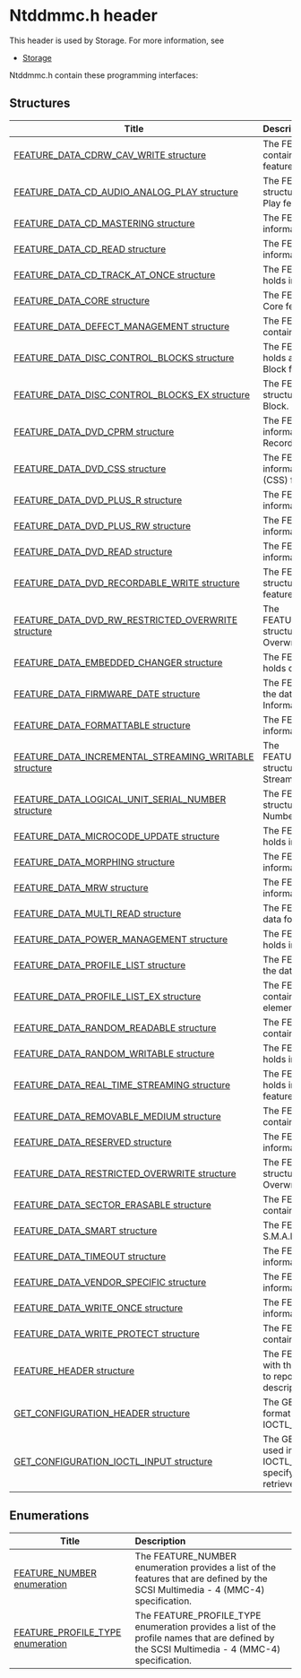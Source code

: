 # Ntddmmc.h header


This header is used by Storage. For more information, see
- [Storage](../_storage/index.md)

Ntddmmc.h contain these programming interfaces:


## Structures

| Title   | Description   |
| ---- |:---- |
| [FEATURE_DATA_CDRW_CAV_WRITE structure](ns-ntddmmc--feature-data-cdrw-cav-write.md) | The FEATURE_DATA_CDRW_CAV_WRITE structure contains information about the CD-RW CAV Write feature. |
| [FEATURE_DATA_CD_AUDIO_ANALOG_PLAY structure](ns-ntddmmc--feature-data-cd-audio-analog-play.md) | The FEATURE_DATA_CD_AUDIO_ANALOG_PLAY structure holds information about the CD Audio External Play feature. |
| [FEATURE_DATA_CD_MASTERING structure](ns-ntddmmc--feature-data-cd-mastering.md) | The FEATURE_DATA_CD_MASTERING structure holds information for the CD Mastering feature. |
| [FEATURE_DATA_CD_READ structure](ns-ntddmmc--feature-data-cd-read.md) | The FEATURE_DATA_CD_READ structure contains information about the CD Read feature. |
| [FEATURE_DATA_CD_TRACK_AT_ONCE structure](ns-ntddmmc--feature-data-cd-track-at-once.md) | The FEATURE_DATA_CD_TRACK_AT_ONCE structure holds information about the CD Track at Once feature. |
| [FEATURE_DATA_CORE structure](ns-ntddmmc--feature-data-core.md) | The FEATURE_DATA_CORE structure holds data for the Core feature descriptor. |
| [FEATURE_DATA_DEFECT_MANAGEMENT structure](ns-ntddmmc--feature-data-defect-management.md) | The FEATURE_DATA_DEFECT_MANAGEMENT structure contains information for the Defect Management feature. |
| [FEATURE_DATA_DISC_CONTROL_BLOCKS structure](ns-ntddmmc--feature-data-disc-control-blocks.md) | The FEATURE_DATA_DISC_CONTROL_BLOCKS structure holds an array of the data reported for the Disc Control Block feature. |
| [FEATURE_DATA_DISC_CONTROL_BLOCKS_EX structure](ns-ntddmmc--feature-data-disc-control-blocks-ex.md) | The FEATURE_DATA_DISC_CONTROL_BLOCKS_EX structure holds the data reported for a Disc Control Block. |
| [FEATURE_DATA_DVD_CPRM structure](ns-ntddmmc--feature-data-dvd-cprm.md) | The FEATURE_DATA_DVD_CPRM structure holds information about the DVD Content Protection for Recorded Media (CPRM) feature. |
| [FEATURE_DATA_DVD_CSS structure](ns-ntddmmc--feature-data-dvd-css.md) | The FEATURE_DATA_DVD_CSS structure holds information about the DVD Content Scrambling System (CSS) feature. |
| [FEATURE_DATA_DVD_PLUS_R structure](ns-ntddmmc--feature-data-dvd-plus-r.md) | The FEATURE_DATA_DVD_PLUS_R structure contains information about the DVD+R feature. |
| [FEATURE_DATA_DVD_PLUS_RW structure](ns-ntddmmc--feature-data-dvd-plus-rw.md) | The FEATURE_DATA_DVD_PLUS_RW structure contains information about the DVD+RW feature. |
| [FEATURE_DATA_DVD_READ structure](ns-ntddmmc--feature-data-dvd-read.md) | The FEATURE_DATA_DVD_READ structure contains information about the DVD Read feature. |
| [FEATURE_DATA_DVD_RECORDABLE_WRITE structure](ns-ntddmmc--feature-data-dvd-recordable-write.md) | The FEATURE_DATA_DVD_RECORDABLE_WRITE structure holds information for the DVD-R/RW Write feature. |
| [FEATURE_DATA_DVD_RW_RESTRICTED_OVERWRITE structure](ns-ntddmmc--feature-data-dvd-rw-restricted-overwrite.md) | The FEATURE_DATA_DVD_RW_RESTRICTED_OVERWRITE structure contains information for the Restricted Overwrite feature. |
| [FEATURE_DATA_EMBEDDED_CHANGER structure](ns-ntddmmc--feature-data-embedded-changer.md) | The FEATURE_DATA_EMBEDDED_CHANGER structure holds data for the Embedded Changer feature. |
| [FEATURE_DATA_FIRMWARE_DATE structure](ns-ntddmmc--feature-data-firmware-date.md) | The FEATURE_DATA_FIRMWARE_DATE structure holds the date information associated with the Firmware Information feature. |
| [FEATURE_DATA_FORMATTABLE structure](ns-ntddmmc--feature-data-formattable.md) | The FEATURE_DATA_FORMATTABLE structure contains information for the Formattable feature. |
| [FEATURE_DATA_INCREMENTAL_STREAMING_WRITABLE structure](ns-ntddmmc--feature-data-incremental-streaming-writable.md) | The FEATURE_DATA_INCREMENTAL_STREAMING_WRITABLE structure contains information about the Incremental Streaming Writable feature. |
| [FEATURE_DATA_LOGICAL_UNIT_SERIAL_NUMBER structure](ns-ntddmmc--feature-data-logical-unit-serial-number.md) | The FEATURE_DATA_LOGICAL_UNIT_SERIAL_NUMBER structure holds information about the Device Serial Number feature. |
| [FEATURE_DATA_MICROCODE_UPDATE structure](ns-ntddmmc--feature-data-microcode-update.md) | The FEATURE_DATA_MICROCODE_UPDATE structure holds information about the Microcode Upgrade feature. |
| [FEATURE_DATA_MORPHING structure](ns-ntddmmc--feature-data-morphing.md) | The FEATURE_DATA_MORPHING structure contains information about the morphing feature. |
| [FEATURE_DATA_MRW structure](ns-ntddmmc--feature-data-mrw.md) | The FEATURE_DATA_MRW structure contains information about the MRW feature. |
| [FEATURE_DATA_MULTI_READ structure](ns-ntddmmc--feature-data-multi-read.md) | The FEATURE_DATA_MULTI_READ structure contains data for the multiread feature. |
| [FEATURE_DATA_POWER_MANAGEMENT structure](ns-ntddmmc--feature-data-power-management.md) | The FEATURE_DATA_POWER_MANAGEMENT structure holds information about the Power Management feature. |
| [FEATURE_DATA_PROFILE_LIST structure](ns-ntddmmc--feature-data-profile-list.md) | The FEATURE_DATA_PROFILE_LIST structure contains the data for a profile list descriptor. |
| [FEATURE_DATA_PROFILE_LIST_EX structure](ns-ntddmmc--feature-data-profile-list-ex.md) | The FEATURE_DATA_PROFILE_LIST_EX structure contains information corresponding to a profile list element in a profile list descriptor. |
| [FEATURE_DATA_RANDOM_READABLE structure](ns-ntddmmc--feature-data-random-readable.md) | The FEATURE_DATA_RANDOM_READABLE structure contains data for the random readable feature. |
| [FEATURE_DATA_RANDOM_WRITABLE structure](ns-ntddmmc--feature-data-random-writable.md) | The FEATURE_DATA_RANDOM_WRITABLE structure holds information about the Random Writable feature. |
| [FEATURE_DATA_REAL_TIME_STREAMING structure](ns-ntddmmc--feature-data-real-time-streaming.md) | The FEATURE_DATA_REAL_TIME_STREAMING structure holds information about the Real Time Streaming feature. |
| [FEATURE_DATA_REMOVABLE_MEDIUM structure](ns-ntddmmc--feature-data-removable-medium.md) | The FEATURE_DATA_REMOVABLE_MEDIUM structure contains data for the removable medium feature. |
| [FEATURE_DATA_RESERVED structure](ns-ntddmmc--feature-data-reserved.md) | The FEATURE_DATA_RESERVED structure holds information about an unspecified feature. |
| [FEATURE_DATA_RESTRICTED_OVERWRITE structure](ns-ntddmmc--feature-data-restricted-overwrite.md) | The FEATURE_DATA_RESTRICTED_OVERWRITE structure holds information about the Restricted Overwrite feature. |
| [FEATURE_DATA_SECTOR_ERASABLE structure](ns-ntddmmc--feature-data-sector-erasable.md) | The FEATURE_DATA_SECTOR_ERASABLE structure contains information for the Sector Erasable feature. |
| [FEATURE_DATA_SMART structure](ns-ntddmmc--feature-data-smart.md) | The FEATURE_DATA_SMART structure holds data for the S.M.A.R.T. feature. |
| [FEATURE_DATA_TIMEOUT structure](ns-ntddmmc--feature-data-timeout.md) | The FEATURE_DATA_TIMEOUT structure holds information about the Time-Out feature. |
| [FEATURE_DATA_VENDOR_SPECIFIC structure](ns-ntddmmc--feature-data-vendor-specific.md) | The FEATURE_DATA_VENDOR_SPECIFIC structure holds information about a vendor-specific feature. |
| [FEATURE_DATA_WRITE_ONCE structure](ns-ntddmmc--feature-data-write-once.md) | The FEATURE_DATA_WRITE_ONCE structure holds information for the Write Once feature. |
| [FEATURE_DATA_WRITE_PROTECT structure](ns-ntddmmc--feature-data-write-protect.md) | The FEATURE_DATA_WRITE_PROTECT structure contains information about the Write Protect feature. |
| [FEATURE_HEADER structure](ns-ntddmmc--feature-header.md) | The FEATURE_HEADER structure is used in conjunction with the IOCTL_CDROM_GET_CONFIGURATION request to report header information for both feature and profile descriptors. |
| [GET_CONFIGURATION_HEADER structure](ns-ntddmmc--get-configuration-header.md) | The GET_CONFIGURATION_HEADER structure is used to format the output data retrieved by the IOCTL_CDROM_GET_CONFIGURATION request. |
| [GET_CONFIGURATION_IOCTL_INPUT structure](ns-ntddmmc--get-configuration-ioctl-input.md) | The GET_CONFIGURATION_IOCTL_INPUT structure is used in conjunction with the IOCTL_CDROM_GET_CONFIGURATION request to specify the sort of feature data that the request retrieves. |

## Enumerations

| Title   | Description   |
| ---- |:---- |
| [FEATURE_NUMBER enumeration](ne-ntddmmc--feature-number.md) | The FEATURE_NUMBER enumeration provides a list of the features that are defined by the SCSI Multimedia - 4 (MMC-4) specification. |
| [FEATURE_PROFILE_TYPE enumeration](ne-ntddmmc--feature-profile-type.md) | The FEATURE_PROFILE_TYPE enumeration provides a list of the profile names that are defined by the SCSI Multimedia - 4 (MMC-4) specification. |
